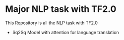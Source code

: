 # Major NLP task with TF2.0

This Repository is all the NLP task with TF2.0 

<ul>
  <li> Sq2Sq Model with attention for language translation </li>
  </ul> 

